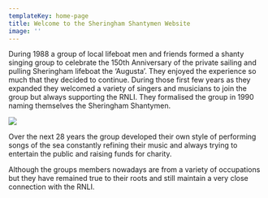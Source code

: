 ```yaml
---
templateKey: home-page
title: Welcome to the Sheringham Shantymen Website
image: ''
---
```

During 1988 a group of local lifeboat men and friends formed a shanty singing group to celebrate the 150th Anniversary of the private sailing and pulling Sheringham lifeboat the ‘Augusta’. They enjoyed the experience so much that they decided to continue. During those first few years as they expanded they welcomed a variety of singers and musicians to join the group but always supporting the RNLI. They formalised the group in 1990 naming themselves the Sheringham Shantymen.

![](/img/141005-shantymen-014.jpg)

Over the next 28 years the group developed their own style of performing songs of the sea constantly refining their music and always trying to entertain the public and raising funds for charity.

Although the groups members nowadays are from a variety of occupations but they have remained true to their roots and still maintain a very close connection with the RNLI.
